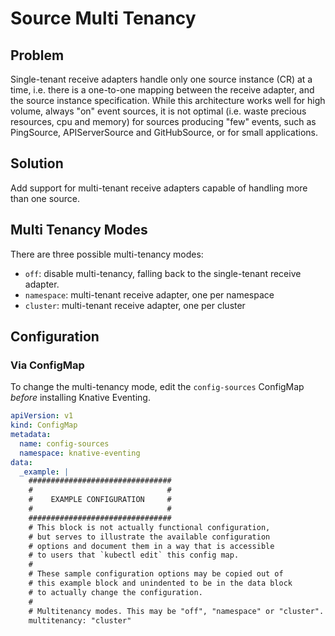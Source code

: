 # Source Multi Tenancy

## Problem

Single-tenant receive adapters handle only one source instance (CR) at a time,
i.e. there is a one-to-one mapping between the receive adapter, and the source instance
specification. While this architecture works well for high volume, always "on" event
sources, it is not optimal (i.e. waste precious resources, cpu and memory) for sources 
producing "few" events, such as PingSource, APIServerSource and GitHubSource,
or for small applications.

## Solution 

Add support for multi-tenant receive adapters capable of handling
more than one source.

## Multi Tenancy Modes

There are three possible multi-tenancy modes:

- `off`: disable multi-tenancy, falling back to the single-tenant receive adapter.
- `namespace`: multi-tenant receive adapter, one per namespace
- `cluster`: multi-tenant receive adapter, one per cluster

## Configuration

### Via ConfigMap

To change the multi-tenancy mode, edit the `config-sources` ConfigMap
*before* installing Knative Eventing.


```yaml 
apiVersion: v1
kind: ConfigMap
metadata:
  name: config-sources
  namespace: knative-eventing
data:
  _example: |
    ################################
    #                              #
    #    EXAMPLE CONFIGURATION     #
    #                              #
    ################################
    # This block is not actually functional configuration,
    # but serves to illustrate the available configuration
    # options and document them in a way that is accessible
    # to users that `kubectl edit` this config map.
    #
    # These sample configuration options may be copied out of
    # this example block and unindented to be in the data block
    # to actually change the configuration.
    #
    # Multitenancy modes. This may be "off", "namespace" or "cluster". The default is "cluster"
    multitenancy: "cluster"
```


